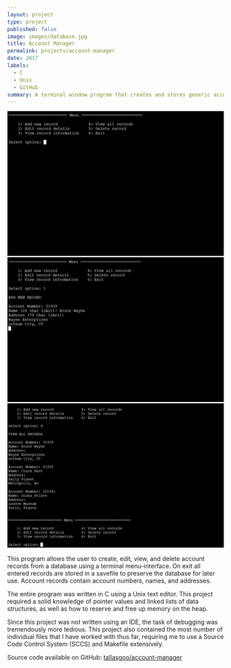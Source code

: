 ```yaml
---
layout: project
type: project
published: false
image: images/database.jpg
title: Account Manager
permalink: projects/account-manager
date: 2017
labels:
  - C
  - Unix
  - GitHub
summary: A terminal window program that creates and stores generic account records.
---
```


<div class="ui medium rounded images">
  <img class="ui image" src="../images/database-menu.png">
  <img class="ui image" src="../images/database-new.png">
  <img class="ui image" src="../images/database-records.png">
</div>

This program allows the user to create, edit, view, and delete account records from a database using a terminal menu-interface. On exit all entered records are stored in a savefile to preserve the database for later use. Account records contain account numbers, names, and addresses.

The entire program was written in C using a Unix text editor. This project required a solid knowledge of pointer values and linked lists of data structures, as well as how to reserve and free up memory on the heap.

Since this project was not written using an IDE, the task of debugging was tremendously more tedious. This project also contained the most number of individual files that I have worked with thus far, requiring me to use a Source Code Control System (SCCS) and Makefile extensively.
 
Source code available on GitHub: <a href="https://github.com/tallasgoo/account-manager"><i class="large github icon"></i>tallasgoo/account-manager</a>
